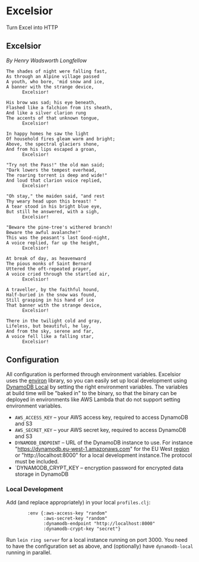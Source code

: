 # Excelsior
Turn Excel into HTTP


## Excelsior
*By Henry Wadsworth Longfellow*
````
The shades of night were falling fast,
As through an Alpine village passed
A youth, who bore, 'mid snow and ice,
A banner with the strange device,
      Excelsior!

His brow was sad; his eye beneath,
Flashed like a falchion from its sheath,
And like a silver clarion rung
The accents of that unknown tongue,
      Excelsior!

In happy homes he saw the light
Of household fires gleam warm and bright;
Above, the spectral glaciers shone,
And from his lips escaped a groan,
      Excelsior!

"Try not the Pass!" the old man said;
"Dark lowers the tempest overhead,
The roaring torrent is deep and wide!"
And loud that clarion voice replied,
      Excelsior!

"Oh stay," the maiden said, "and rest
Thy weary head upon this breast! "
A tear stood in his bright blue eye,
But still he answered, with a sigh,
      Excelsior!

"Beware the pine-tree's withered branch!
Beware the awful avalanche!"
This was the peasant's last Good-night,
A voice replied, far up the height,
      Excelsior!

At break of day, as heavenward
The pious monks of Saint Bernard
Uttered the oft-repeated prayer,
A voice cried through the startled air,
      Excelsior!

A traveller, by the faithful hound,
Half-buried in the snow was found,
Still grasping in his hand of ice
That banner with the strange device,
      Excelsior!

There in the twilight cold and gray,
Lifeless, but beautiful, he lay,
And from the sky, serene and far,
A voice fell like a falling star,
      Excelsior!
````

## Configuration

All configuration is performed through environment variables. Excelsior uses the [environ](https://github.com/weavejester/environ) library, so you can easily set up local development using [DynamoDB Local](http://docs.aws.amazon.com/amazondynamodb/latest/developerguide/Tools.DynamoDBLocal.html) by setting the right environment variables. The variables at build time will be "baked in" to the binary, so that
the binary can be deployed in environments like AWS Lambda that do not support setting environment variables.

* `AWS_ACCESS_KEY` – your AWS access key, required to access DynamoDB and S3
* `AWS_SECRET_KEY` – your AWS secret key, required to access DynamoDB and S3
* `DYNAMODB_ENDPOINT` – URL of the DynamoDB instance to use. For instance "https://dynamodb.eu-west-1.amazonaws.com" for the EU West [region](http://docs.aws.amazon.com/general/latest/gr/rande.html#ddb_region) or "http://localhost:8000" for a local development instance.The protocol must be included.
* `DYNAMODB_CRYPT_KEY – encryption password for encrypted data storage in DynamoDB

### Local Development

Add (and replace appropriately) in your local `profiles.clj`:

````
        :env {:aws-access-key "random"
              :aws-secret-key "random"
              :dynamodb-endpoint "http://localhost:8000"
              :dynamodb-crypt-key "secret"}
````

Run `lein ring server` for a local instance running on port 3000. You need to have the configuration set as above, and (optionally) have `dynamodb-local` running in parallel.
